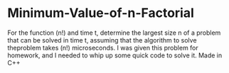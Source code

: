 # Minimum-Value-of-n-Factorial
For the function (n!) and time t, determine the largest size n of a problem that can be solved in time t, assuming that the algorithm to solve theproblem takes (n!) microseconds. 
I was given this problem for homework, and I needed to whip up some quick code to solve it.
Made in C++
